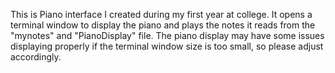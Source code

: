 This is Piano interface I created during my first year at college. It opens a terminal window to display the piano and plays the notes it reads from the "mynotes" and "PianoDisplay" file.
The piano display may have some issues displaying properly if the terminal window size is too small, so please adjust accordingly.

